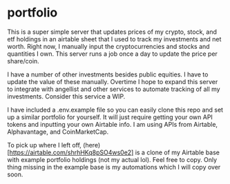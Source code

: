 # portfolio
This is a super simple server that updates prices of my crypto, stock, and etf holdings in an airtable sheet that I used to track my investments and net worth. Right now, I manually input the cryptocurrencies and stocks and quantities I own. This server runs a job once a day to update the price per share/coin. 

I have a number of other investments besides public equities. I have to update the value of these manually. Overtime I hope to expand this server to integrate with angellist and other services to automate tracking of all my investments. Consider this service a WIP. 

I have included a .env.example file so you can easily clone this repo and set up a similar portfolio for yourself. It will just require getting your own API tokens and inputting your own Airtable info. I am using APIs from Airtable, Alphavantage, and CoinMarketCap. 

To pick up where I left off, (here)[https://airtable.com/shrhHKq8pSO4ws0e2] is a clone of my Airtable base with example portfolio holdings (not my actual lol). Feel free to copy. Only thing missing in the example base is my automations which I will copy over soon.  
